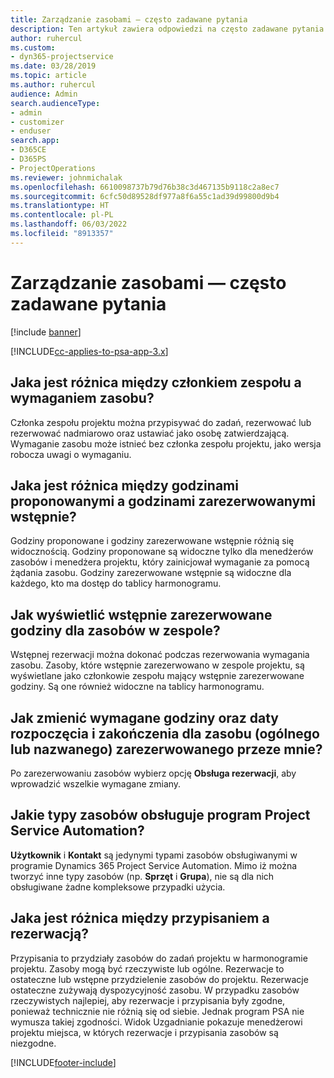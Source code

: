 ```yaml
---
title: Zarządzanie zasobami — często zadawane pytania
description: Ten artykuł zawiera odpowiedzi na często zadawane pytania dotyczące zarządzania zasobami.
author: ruhercul
ms.custom:
- dyn365-projectservice
ms.date: 03/28/2019
ms.topic: article
ms.author: ruhercul
audience: Admin
search.audienceType:
- admin
- customizer
- enduser
search.app:
- D365CE
- D365PS
- ProjectOperations
ms.reviewer: johnmichalak
ms.openlocfilehash: 6610098737b79d76b38c3d467135b9118c2a8ec7
ms.sourcegitcommit: 6cfc50d89528df977a8f6a55c1ad39d99800d9b4
ms.translationtype: HT
ms.contentlocale: pl-PL
ms.lasthandoff: 06/03/2022
ms.locfileid: "8913357"
---
```

# <a name="resource-management-faq"></a>Zarządzanie zasobami — często zadawane pytania

[!include [banner](../includes/psa-now-project-operations.md)]

[!INCLUDE[cc-applies-to-psa-app-3.x](../includes/cc-applies-to-psa-app-3x.md)]

## <a name="what-is-the-difference-between-a-team-member-and-a-resource-requirement"></a>Jaka jest różnica między członkiem zespołu a wymaganiem zasobu?

Członka zespołu projektu można przypisywać do zadań, rezerwować lub rezerwować nadmiarowo oraz ustawiać jako osobę zatwierdzającą. Wymaganie zasobu może istnieć bez członka zespołu projektu, jako wersja robocza uwagi o wymaganiu. 

## <a name="what-is-the-difference-between-proposed-and-soft-booked-hours"></a>Jaka jest różnica między godzinami proponowanymi a godzinami zarezerwowanymi wstępnie?

Godziny proponowane i godziny zarezerwowane wstępnie różnią się widocznością. Godziny proponowane są widoczne tylko dla menedżerów zasobów i menedżera projektu, który zainicjował wymaganie za pomocą żądania zasobu. Godziny zarezerwowane wstępnie są widoczne dla każdego, kto ma dostęp do tablicy harmonogramu.

## <a name="how-can-i-see-the-soft-booked-hours-for-resources-on-a-team"></a>Jak wyświetlić wstępnie zarezerwowane godziny dla zasobów w zespole?

Wstępnej rezerwacji można dokonać podczas rezerwowania wymagania zasobu. Zasoby, które wstępnie zarezerwowano w zespole projektu, są wyświetlane jako członkowie zespołu mający wstępnie zarezerwowane godziny. Są one również widoczne na tablicy harmonogramu.

## <a name="how-do-i-change-the-required-hours-and-the-start-and-end-dates-for-a-resource-generic-or-named-that-i-booked"></a>Jak zmienić wymagane godziny oraz daty rozpoczęcia i zakończenia dla zasobu (ogólnego lub nazwanego) zarezerwowanego przeze mnie?

Po zarezerwowaniu zasobów wybierz opcję **Obsługa rezerwacji**, aby wprowadzić wszelkie wymagane zmiany.

## <a name="what-resources-types-does-project-service-automation-support"></a>Jakie typy zasobów obsługuje program Project Service Automation?

**Użytkownik** i **Kontakt** są jedynymi typami zasobów obsługiwanymi w programie Dynamics 365 Project Service Automation. Mimo iż można tworzyć inne typy zasobów (np. **Sprzęt** i **Grupa**), nie są dla nich obsługiwane żadne kompleksowe przypadki użycia.

## <a name="what-is-the-difference-between-an-assignment-and-a-booking"></a>Jaka jest różnica między przypisaniem a rezerwacją?

Przypisania to przydziały zasobów do zadań projektu w harmonogramie projektu. Zasoby mogą być rzeczywiste lub ogólne. Rezerwacje to ostateczne lub wstępne przydzielenie zasobów do projektu. Rezerwacje ostateczne zużywają dyspozycyjność zasobu. W przypadku zasobów rzeczywistych najlepiej, aby rezerwacje i przypisania były zgodne, ponieważ technicznie nie różnią się od siebie. Jednak program PSA nie wymusza takiej zgodności. Widok Uzgadnianie pokazuje menedżerowi projektu miejsca, w których rezerwacje i przypisania zasobów są niezgodne.


[!INCLUDE[footer-include](../includes/footer-banner.md)]
